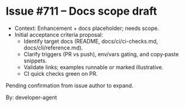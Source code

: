 # Issue #711 – Docs scope draft

- Context: Enhancement + docs placeholder; needs scope.
- Initial acceptance criteria proposal:
  - Identify target docs (README, docs/ci/ci-checks.md, docs/cli/reference.md).
  - Clarify triggers (PR vs push), env/vars gating, and copy‑paste snippets.
  - Validate links; examples runnable or marked illustrative.
  - CI quick checks green on PR.

Pending confirmation from issue author to expand.

By: developer-agent
